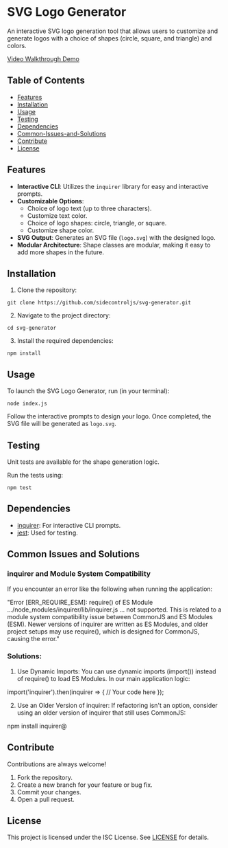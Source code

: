 # SVG Logo Generator

An interactive SVG logo generation tool that allows users to customize and generate logos with a choice of shapes (circle, square, and triangle) and colors.

[Video Walkthrough Demo](https://drive.google.com/file/d/1o_juGioD9CEuMQe4e50l-OzYc_LNEzmY/view)

## Table of Contents

- [Features](#features)
- [Installation](#installation)
- [Usage](#usage)
- [Testing](#testing)
- [Dependencies](#dependencies)
- [Common-Issues-and-Solutions](#common-issues-and-solutions)
- [Contribute](#contribute)
- [License](#license)

## Features

- **Interactive CLI**: Utilizes the `inquirer` library for easy and interactive prompts.
- **Customizable Options**:
  - Choice of logo text (up to three characters).
  - Customize text color.
  - Choice of logo shapes: circle, triangle, or square.
  - Customize shape color.
- **SVG Output**: Generates an SVG file (`logo.svg`) with the designed logo.
- **Modular Architecture**: Shape classes are modular, making it easy to add more shapes in the future.

## Installation

1. Clone the repository:

```
git clone https://github.com/sidecontroljs/svg-generator.git
```

2. Navigate to the project directory:

```
cd svg-generator
```

3. Install the required dependencies:

```
npm install
```

## Usage

To launch the SVG Logo Generator, run (in your terminal):

```
node index.js
```

Follow the interactive prompts to design your logo. Once completed, the SVG file will be generated as `logo.svg`.

## Testing

Unit tests are available for the shape generation logic.

Run the tests using:

```
npm test
```

## Dependencies

- [inquirer](https://www.npmjs.com/package/inquirer): For interactive CLI prompts.
- [jest](https://jestjs.io/): Used for testing.

## Common Issues and Solutions

### inquirer and Module System Compatibility
If you encounter an error like the following when running the application:

"Error [ERR_REQUIRE_ESM]: require() of ES Module .../node_modules/inquirer/lib/inquirer.js ... not supported.
This is related to a module system compatibility issue between CommonJS and ES Modules (ESM). Newer versions of inquirer are written as ES Modules, and older project setups may use require(), which is designed for CommonJS, causing the error."

### Solutions:
1. Use Dynamic Imports: You can use dynamic imports (import()) instead of require() to load ES Modules. In our main application logic:


import('inquirer').then(inquirer => {
    // Your code here
});

2. Use an Older Version of inquirer: If refactoring isn't an option, consider using an older version of inquirer that still uses CommonJS:

npm install inquirer@<version>

## Contribute

Contributions are always welcome!

1. Fork the repository.
2. Create a new branch for your feature or bug fix.
3. Commit your changes.
4. Open a pull request.

## License

This project is licensed under the ISC License. See [LICENSE](LICENSE.md) for details.
